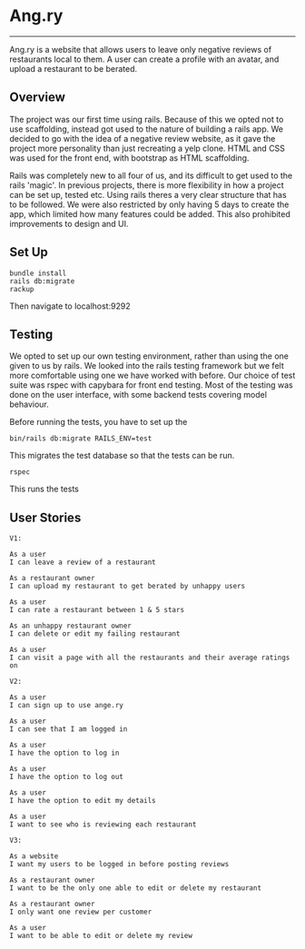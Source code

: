 # Ang.ry
------------

Ang.ry is a website that allows users to leave only negative reviews of restaurants local to them. A user can create a profile with an avatar, and upload a restaurant to be berated.

## Overview

The project was our first time using rails. Because of this we opted not to use scaffolding, instead got used to the nature of building a rails app. We decided to go with the idea of a negative review website, as it gave the project more personality than just recreating a yelp clone. HTML and CSS was used for the front end, with bootstrap as HTML scaffolding.

Rails was completely new to all four of us, and its difficult to get used to the rails 'magic'. In previous projects, there is more flexibility in how a project can be set up, tested etc. Using rails theres a very clear structure that has to be followed. We were also restricted by only having 5 days to create the app, which limited how many features could be added. This also prohibited improvements to design and UI.

## Set Up
```
bundle install
rails db:migrate
rackup
```
Then navigate to localhost:9292


## Testing

We opted to set up our own testing environment, rather than using the one given to us by rails. We looked into the rails testing framework but we felt more comfortable using one we have worked with before. Our choice of test suite was rspec with capybara for front end testing. Most of the testing was done on the user interface, with some backend tests covering model behaviour.


Before running the tests, you have to set up the

```
bin/rails db:migrate RAILS_ENV=test
```
This migrates the test database so that the tests can be run.
```
rspec
```
This runs the tests


## User Stories



```
V1:

As a user
I can leave a review of a restaurant

As a restaurant owner
I can upload my restaurant to get berated by unhappy users

As a user
I can rate a restaurant between 1 & 5 stars

As an unhappy restaurant owner
I can delete or edit my failing restaurant

As a user
I can visit a page with all the restaurants and their average ratings on
```

```
V2:

As a user
I can sign up to use ange.ry

As a user
I can see that I am logged in

As a user
I have the option to log in

As a user
I have the option to log out

As a user
I have the option to edit my details

As a user
I want to see who is reviewing each restaurant

```

```
V3:

As a website
I want my users to be logged in before posting reviews

As a restaurant owner
I want to be the only one able to edit or delete my restaurant

As a restaurant owner
I only want one review per customer

As a user
I want to be able to edit or delete my review

```
